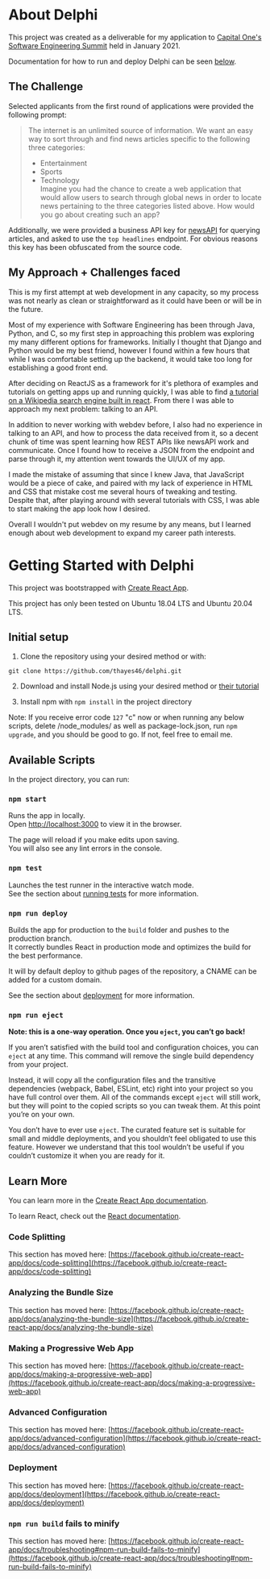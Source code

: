 # About Delphi

This project was created as a deliverable for my application to [Capital One's Software Engineering Summit](https://campus.capitalone.com/summits/) held in January 2021.

Documentation for how to run and deploy Delphi can be seen [below](https://github.com/thayes46/delphi#getting-started-with-Delphi).

## The Challenge

Selected applicants from the first round of applications were provided the following prompt:

> The internet is an unlimited source of information. We want an easy way to sort through and find news articles specific to the following three categories: 
> - Entertainment 
> - Sports
> - Technology\
> Imagine you had the chance to create a web application that would allow users to search through global news in order to locate news pertaining to the three categories listed above. How would you go about creating such an app?

Additionally, we were provided a business API key for [newsAPI](https://newsapi.org) for querying articles, and asked to use the 
`top headlines` endpoint. For obvious reasons this key has been obfuscated from the source code.

## My Approach + Challenges faced

This is my first attempt at web development in any capacity, so my process was not nearly as clean or straightforward as it could have been or will be in the future.

Most of my experience with Software Engineering has been through Java, Python, and C, so my first step in approaching this problem was exploring my many different options for frameworks. Initially I thought that Django and Python would be my best friend, however I found within a few hours that while I was comfortable setting up the backend, it would take too long for establishing a good front end. 

After deciding on ReactJS as a framework for it's plethora of examples and tutorials on getting apps up and running quickly, I was able to find [a tutorial on a Wikipedia search engine built in react](https://github.com/simonjsuh/Wikipedia-Search-API-using-React.js). From there I was able to approach my next problem: talking to an API.

In addition to never working with webdev before, I also had no experience in talking to an API, and how to process the data received from it, so a decent chunk of time was spent learning how REST APIs like newsAPI work and communicate. Once I found how to receive a JSON from the endpoint and parse through it, my attention went towards the UI/UX of my app.

I made the mistake of assuming that since I knew Java, that JavaScript would be a piece of cake, and paired with my lack of experience in HTML and CSS that mistake cost me several hours of tweaking and testing. Despite that, after playing around with several tutorials with CSS, I was able to start making the app look how I desired.

Overall I wouldn't put webdev on my resume by any means, but I learned enough about web development to expand my career path interests.

# Getting Started with Delphi

This project was bootstrapped with [Create React App](https://github.com/facebook/create-react-app).

This project has only been tested on Ubuntu 18.04 LTS and Ubuntu 20.04 LTS.

## Initial setup

1. Clone the repository using your desired method or with:

`git clone https://github.com/thayes46/delphi.git`

2. Download and install Node.js using your desired method or [their tutorial](https://nodejs.org/en/download/package-manager/)

3. Install npm with `npm install` in the project directory

Note: If you receive error code `127` "c" now or when running any below scripts, delete /node_modules/ as well as package-lock.json, run `npm upgrade`, and you should be good to go. If not, feel free to email me.

## Available Scripts

In the project directory, you can run:

### `npm start`

Runs the app in locally.\
Open [http://localhost:3000](http://localhost:3000) to view it in the browser.

The page will reload if you make edits upon saving.\
You will also see any lint errors in the console.

### `npm test`

Launches the test runner in the interactive watch mode.\
See the section about [running tests](https://facebook.github.io/create-react-app/docs/running-tests) for more information.

### `npm run deploy`

Builds the app for production to the `build` folder and pushes to the production branch.\
It correctly bundles React in production mode and optimizes the build for the best performance.

It will by default deploy to github pages of the repository, a CNAME can be added for a custom domain.

See the section about [deployment](https://facebook.github.io/create-react-app/docs/deployment) for more information.

### `npm run eject`

**Note: this is a one-way operation. Once you `eject`, you can’t go back!**

If you aren’t satisfied with the build tool and configuration choices, you can `eject` at any time. This command will remove the single build dependency from your project.

Instead, it will copy all the configuration files and the transitive dependencies (webpack, Babel, ESLint, etc) right into your project so you have full control over them. All of the commands except `eject` will still work, but they will point to the copied scripts so you can tweak them. At this point you’re on your own.

You don’t have to ever use `eject`. The curated feature set is suitable for small and middle deployments, and you shouldn’t feel obligated to use this feature. However we understand that this tool wouldn’t be useful if you couldn’t customize it when you are ready for it.

## Learn More

You can learn more in the [Create React App documentation](https://facebook.github.io/create-react-app/docs/getting-started).

To learn React, check out the [React documentation](https://reactjs.org/).

### Code Splitting

This section has moved here: [https://facebook.github.io/create-react-app/docs/code-splitting](https://facebook.github.io/create-react-app/docs/code-splitting)

### Analyzing the Bundle Size

This section has moved here: [https://facebook.github.io/create-react-app/docs/analyzing-the-bundle-size](https://facebook.github.io/create-react-app/docs/analyzing-the-bundle-size)

### Making a Progressive Web App

This section has moved here: [https://facebook.github.io/create-react-app/docs/making-a-progressive-web-app](https://facebook.github.io/create-react-app/docs/making-a-progressive-web-app)

### Advanced Configuration

This section has moved here: [https://facebook.github.io/create-react-app/docs/advanced-configuration](https://facebook.github.io/create-react-app/docs/advanced-configuration)

### Deployment

This section has moved here: [https://facebook.github.io/create-react-app/docs/deployment](https://facebook.github.io/create-react-app/docs/deployment)

### `npm run build` fails to minify

This section has moved here: [https://facebook.github.io/create-react-app/docs/troubleshooting#npm-run-build-fails-to-minify](https://facebook.github.io/create-react-app/docs/troubleshooting#npm-run-build-fails-to-minify)
